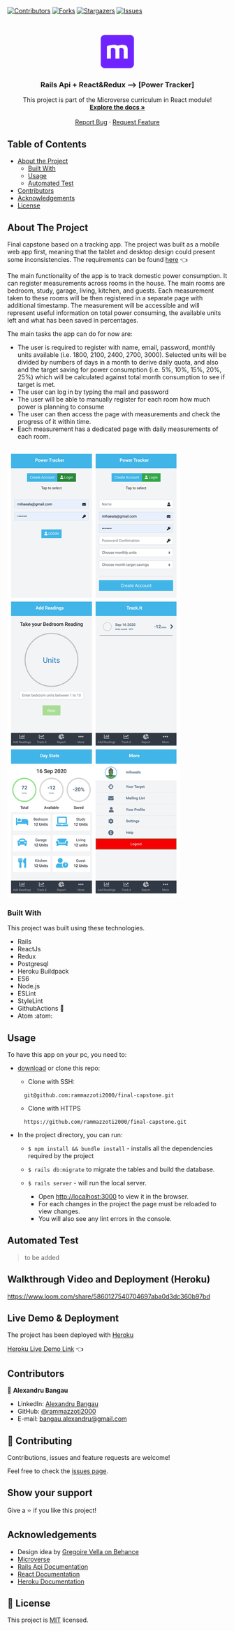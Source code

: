 <!--
*** Thanks for checking out this README Template. If you have a suggestion that would
*** make this better, please fork the repo and create a pull request or simply open
*** an issue with the tag "enhancement".
*** Thanks again! Now go create something AMAZING! :D
-->

<!-- PROJECT SHIELDS -->
<!--
*** I'm using markdown "reference style" links for readability.
*** Reference links are enclosed in brackets [ ] instead of parentheses ( ).
*** See the bottom of this document for the declaration of the reference variables
*** for contributors-url, forks-url, etc. This is an optional, concise syntax you may use.
*** https://www.markdownguide.org/basic-syntax/#reference-style-links
-->
[![Contributors][contributors-shield]][contributors-url]
[![Forks][forks-shield]][forks-url]
[![Stargazers][stars-shield]][stars-url]
[![Issues][issues-shield]][issues-url]


<!-- PROJECT LOGO -->
<br />
<p align="center">
  <a href="https://github.com/rammazzoti2000/final-capstone">
    <img src="app/assets/images/microverse.png" alt="Logo" width="80" height="80">
  </a>

  <h3 align="center">Rails Api + React&Redux --> [Power Tracker]</h3>

  <p align="center">
    This project is part of the Microverse curriculum in React module!
    <br />
    <a href="https://github.com/rammazzoti2000/final-capstone"><strong>Explore the docs »</strong></a>
    <br />
    <br />
    <a href="https://github.com/rammazzoti2000/final-capstone/issues">Report Bug</a>
    ·
    <a href="https://github.com/rammazzoti2000/final-capstone/issues">Request Feature</a>
  </p>
</p>

<!-- TABLE OF CONTENTS -->
## Table of Contents

* [About the Project](#about-the-project)
  * [Built With](#built-with)
  * [Usage](#usage)
  * [Automated Test](#automated-test)
* [Contributors](#contributors)
* [Acknowledgements](#acknowledgements)
* [License](#license)

<!-- ABOUT THE PROJECT -->
## About The Project
Final capstone based on a tracking app.
The project was built as a mobile web app first, meaning that the tablet and desktop design could present some inconsistencies.
The requirements can be found [here](https://www.notion.so/Final-Capstone-Project-Tracking-App-22e454da738c46efaf17721826841772) :point_left:

The main functionality of the app is to track domestic power consumption. It can register measurements across rooms in the house.
The main rooms are bedroom, study, garage, living, kitchen, and guests.
Each measurement taken to these rooms will be then registered in a separate page with additional timestamp. The measurement will be accessible and will represent useful information on total power consuming, the available units left and what has been saved in percentages.

The main tasks the app can do for now are:
- The user is required to register with name, email, password, monthly units available (i.e. 1800, 2100, 2400, 2700, 3000). Selected units will be divided by numbers of days in a month to derive daily quota, and also and the target saving for power consumption (i.e. 5%, 10%, 15%, 20%, 25%) which will be calculated against total month consumption to see if target is met.
- The user can log in by typing the mail and password
- The user will be able to manually register for each room how much power is planning to consume
- The user can then access the page with measurements and check the progress of it within time.
- Each measurement has a dedicated page with daily measurements of each room.

###

![screenshot](app/assets//images/screenshot.jpeg)

### Built With
This project was built using these technologies.
* Rails
* ReactJs
* Redux
* Postgresql
* Heroku Buildpack
* ES6
* Node.js
* ESLint
* StyleLint
* GithubActions :muscle:
* Atom :atom:

<!-- INSTALLATION -->
## Usage

To have this app on your pc, you need to:
* [download](https://github.com/rammazzoti2000/final-capstone/archive/develop.zip) or clone this repo:
  - Clone with SSH:
  ```
    git@github.com:rammazzoti2000/final-capstone.git
  ```
  - Clone with HTTPS
  ```
    https://github.com/rammazzoti2000/final-capstone.git
  ```

* In the project directory, you can run:

  - `$ npm install && bundle install` - installs all the dependencies required by the project
  - `$ rails db:migrate` to migrate the tables and build the database.

  - `$ rails server` - will run the local server.
    - Open [http://localhost:3000](http://localhost:3000) to view it in the browser.
    - For each changes in the project the page must be reloaded to view changes.
    - You will also see any lint errors in the console.

## Automated Test
  > to be added

 ## Walkthrough Video and Deployment (Heroku)
https://www.loom.com/share/5860127540704697aba0d3dc360b97bd
##

## Live Demo & Deployment
The project has been deployed with [Heroku](https://www.heroku.com/)

[Heroku Live Demo Link](https://final-capstonejx.herokuapp.com//) :point_left:

<!-- CONTACT -->
## Contributors

👤 **Alexandru Bangau**

- LinkedIn: [Alexandru Bangau](https://www.linkedin.com/in/alexandru-bangau/)
- GitHub: [@rammazzoti2000](https://github.com/rammazzoti2000)
- E-mail: bangau.alexandru@gmail.com

## :handshake: Contributing

Contributions, issues and feature requests are welcome!

Feel free to check the [issues page](https://github.com/rammazzoti2000/final-capstone/issues).

## Show your support

Give a :star: if you like this project!

<!-- ACKNOWLEDGEMENTS -->
## Acknowledgements
* Design idea by [Gregoire Vella on Behance](https://www.behance.net/gregoirevella)
* [Microverse](https://www.microverse.org/)
* [Rails Api Documentation](https://api.rubyonrails.org/)
* [React Documentation](https://reactjs.org/docs/getting-started.html)
* [Heroku Documentation](https://devcenter.heroku.com/)

<!-- MARKDOWN LINKS & IMAGES -->
<!-- https://www.markdownguide.org/basic-syntax/#reference-style-links -->
[contributors-shield]: https://img.shields.io/github/contributors/rammazzoti2000/final-capstone.svg?style=flat-square
[contributors-url]: https://github.com/rammazzoti2000/final-capstone/graphs/contributors
[forks-shield]: https://img.shields.io/github/forks/rammazzoti2000/final-capstone.svg?style=flat-square
[forks-url]: https://github.com/rammazzoti2000/final-capstone/network/members
[stars-shield]: https://img.shields.io/github/stars/rammazzoti2000/final-capstone.svg?style=flat-square
[stars-url]: https://github.com/rammazzoti2000/final-capstone/stargazers
[issues-shield]: https://img.shields.io/github/issues/rammazzoti2000/final-capstone.svg?style=flat-square
[issues-url]: https://github.com/rammazzoti2000/final-capstone/issues

## 📝 License

This project is [MIT](https://opensource.org/licenses/MIT) licensed.
